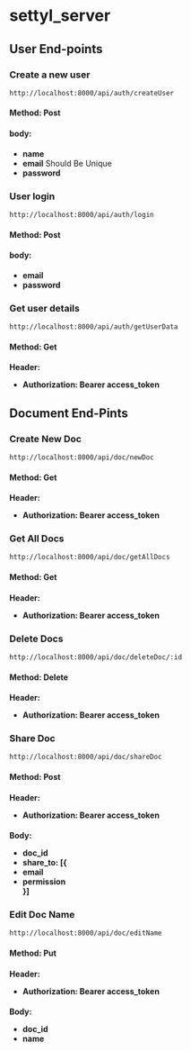 # settyl_server

## User End-points

### Create a new user
    http://localhost:8000/api/auth/createUser

#### Method: Post
#### body: 
<ul>
<li><b>name</b></li>
<li><b>email</b> Should Be Unique</li>
<li><b>password</b></li>
</ul>

### User login
    http://localhost:8000/api/auth/login

#### Method: Post
#### body: 
<ul>
<li><b>email</b></li>
<li><b>password</b></li>
</ul>

### Get user details
    http://localhost:8000/api/auth/getUserData

#### Method: Get
#### Header: <ul><li><b>Authorization:</b> Bearer access_token</li></ul>


## Document End-Pints

### Create New Doc
    http://localhost:8000/api/doc/newDoc

#### Method: Get
#### Header: <ul><li><b>Authorization:</b> Bearer access_token</li></ul>

### Get All Docs
    http://localhost:8000/api/doc/getAllDocs

#### Method: Get
#### Header: <ul><li><b>Authorization:</b> Bearer access_token</li></ul>

### Delete Docs
    http://localhost:8000/api/doc/deleteDoc/:id

#### Method: Delete
#### Header: <ul><li><b>Authorization:</b> Bearer access_token</li></ul>

### Share Doc
    http://localhost:8000/api/doc/shareDoc

#### Method: Post
#### Header: <ul><li><b>Authorization:</b> Bearer access_token</li></ul>
#### Body: <ul> <li>doc_id</li> <li>share_to: [{<li>email</li> <li>permission</li>}]</li></ul>

### Edit Doc Name
    http://localhost:8000/api/doc/editName

#### Method: Put
#### Header: <ul><li><b>Authorization:</b> Bearer access_token</li></ul>
#### Body: <ul> <li>doc_id</li> <li>name</li></ul>